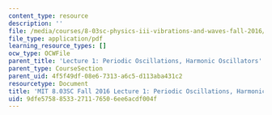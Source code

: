 ```yaml
---
content_type: resource
description: ''
file: /media/courses/8-03sc-physics-iii-vibrations-and-waves-fall-2016/9dfe57588533271176506ee6acdf004f_MIT8_03SCF16_hw_Lec1.pdf
file_type: application/pdf
learning_resource_types: []
ocw_type: OCWFile
parent_title: 'Lecture 1: Periodic Oscillations, Harmonic Oscillators'
parent_type: CourseSection
parent_uid: 4f5f49df-08e6-7313-a6c5-d113aba431c2
resourcetype: Document
title: 'MIT 8.03SC Fall 2016 Lecture 1: Periodic Oscillations, Harmonic Oscillators'
uid: 9dfe5758-8533-2711-7650-6ee6acdf004f
---
```

